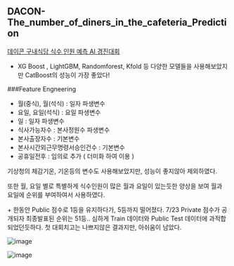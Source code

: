 ## DACON-The_number_of_diners_in_the_cafeteria_Prediction
[데이콘 구내식당 식수 인원 예측 AI 경진대회](https://dacon.io/competitions/official/235743/leaderboard)

- XG Boost , LightGBM, Randomforest, Kfold 등 다양한 모델들을 사용해보았지만 CatBoost의 성능이 가장 좋았다!

###Feature Engneering
- 월(중식), 월(석식) : 일자 파생변수
- 요일, 요일(석식) : 요일 파생변수
- 일 : 일자 파생변수
- 식사가능자수 : 본사정원수 파생변수
- 본사출장자수 : 기본변수
- 본사시간외근무명령서승인건수 : 기본변수
- 공휴일전후 : 임의로 추가 ( 더미화 하여 이용 )

기상청의 체감기온, 기온등의 변수도 사용해보았지만, 성능이 좋지않아 제외하였다.

또한 월, 요일 별로 특별하게 식수인원이 많은 월과 요일이 있는듯한 양상을 보여 월과 요일에 순위를 부여하여서 사용하였다.


\+
한동안 Public 점수로 1등을 유지하다가, 5등까지 떨어졌다.
7/23 Private 점수가 공개되자 최종발표된 순위는 51등.. 심하게 Train 데이터와 Public Test 데이터에 과적합되었던듯하다.
첫 대회치고는 나쁘지않은 결과지만, 아쉬움이 남았다.

![image](https://user-images.githubusercontent.com/73769046/126861455-a9f49fc6-1c03-40ab-ab5b-ab55d918a59f.png)

![image](https://user-images.githubusercontent.com/73769046/126861439-1069c3ee-a3d7-4122-a577-ba24b1c06759.png)
